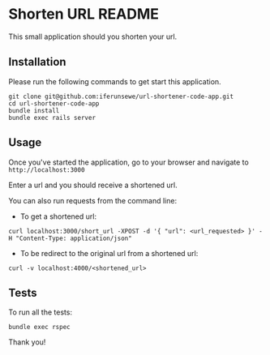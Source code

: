 # Shorten URL README

This small application should you shorten your url.

## Installation

Please run the following commands to get start this application.

```
git clone git@github.com:iferunsewe/url-shortener-code-app.git
cd url-shortener-code-app
bundle install
bundle exec rails server

```

## Usage

Once you've started the application, go to your browser and navigate to `http://localhost:3000`

Enter a url and you should receive a shortened url.

You can also run requests from the command line:

- To get a shortened url:

`curl localhost:3000/short_url -XPOST -d '{ "url": <url_requested> }' -H "Content-Type: application/json"`

- To be redirect to the original url from a shortened url:

`curl -v localhost:4000/<shortened_url>`

## Tests

To run all the tests:

`bundle exec rspec`

Thank you!
